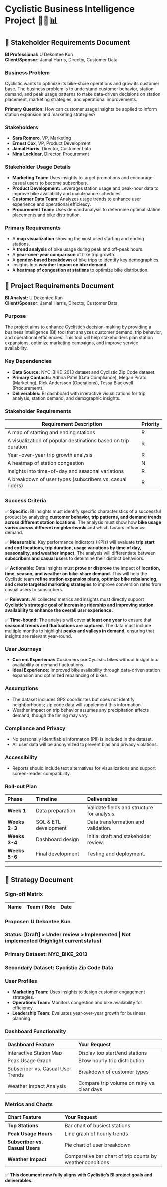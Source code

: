 # **Cyclistic Business Intelligence Project 🚴‍♂️📊**

## **📌 Stakeholder Requirements Document**

**BI Professional:** U Dekontee Kun  
**Client/Sponsor:** Jamal Harris, Director, Customer Data

### **Business Problem**

Cyclistic wants to optimize its bike-share operations and grow its customer base. The business problem is to understand customer behavior, station demand, and peak usage patterns to make data-driven decisions on station placement, marketing strategies, and operational improvements.

**Primary Question:** How can customer usage insights be applied to inform station expansion and marketing strategies?

### **Stakeholders**

* **Sara Romero**, VP, Marketing  
* **Ernest Cox**, VP, Product Development  
* **Jamal Harris**, Director, Customer Data  
* **Nina Locklear**, Director, Procurement

### **Stakeholder Usage Details**

* **Marketing Team:** Uses insights to target promotions and encourage casual users to become subscribers.  
* **Product Development:** Leverages station usage and peak-hour data to improve bike availability and maintenance schedules.  
* **Customer Data Team:** Analyzes usage trends to enhance user experience and operational efficiency.  
* **Procurement Team:** Uses demand analysis to determine optimal station placements and bike distribution.

### **Primary Requirements**

* A **map visualization** showing the most used starting and ending stations.  
* A **trend analysis** of bike usage during peak and off-peak hours.  
* A **year-over-year comparison** of bike trip growth.  
* A **gender-based breakdown** of bike trips to identify key demographics.  
* Insights into **weather impact on bike demand**.  
* A **heatmap of congestion at stations** to optimize bike distribution.


## **📌 Project Requirements Document**

**BI Analyst:** U Dekontee Kun  
**Client/Sponsor:** Jamal Harris, Director, Customer Data

### **Purpose**

The project aims to enhance Cyclistic’s decision-making by providing a business intelligence (BI) tool that analyzes customer demand, trip behavior, and operational efficiencies. This tool will help stakeholders plan station expansions, optimize marketing campaigns, and improve service availability.

### **Key Dependencies**

* **Data Source:** NYC\_BIKE\_2013 dataset and Cyclistic Zip Code dataset.  
* **Primary Contacts:** Adhira Patel (Data Compliance), Megan Pirato (Marketing), Rick Andersson (Operations), Tessa Blackwell (Procurement).  
* **Deliverables:** BI dashboard with interactive visualizations for trip analysis, station demand, and demographic insights.

### **Stakeholder Requirements**

| Requirement Description | Priority |
| ----- | ----- |
| A map of starting and ending stations | R |
| A visualization of popular destinations based on trip duration | R |
| Year-over-year trip growth analysis | R |
| A heatmap of station congestion | N |
| Insights into time-of-day and seasonal variations | R |
| A breakdown of user types (subscribers vs. casual riders) | R |

### **Success Criteria**

✅ **Specific:** BI insights must identify specific characteristics of a successful product by analyzing **customer behavior, trip patterns, and demand trends across different station locations**. The analysis must show how **bike usage varies across different neighborhoods** and which factors influence demand.

✅ **Measurable:** Key performance indicators (KPIs) will evaluate **trip start and end locations, trip duration, usage variations by time of day, seasonality, and weather impact.** The analysis will differentiate between **subscribers and casual users** to determine their distinct behaviors.

✅ **Actionable:** Data insights must **prove or disprove** the impact of **location, time, season, and weather on bike-share demand.** This will help the Cyclistic team **refine station expansion plans, optimize bike rebalancing, and create targeted marketing strategies** to improve conversion rates from casual users to subscribers.

✅ **Relevant:** All collected metrics and insights must directly support **Cyclistic’s strategic goal of increasing ridership and improving station availability to enhance the overall user experience.**

✅ **Time-bound:** The analysis will cover **at least one year** to ensure that **seasonal trends and fluctuations are captured.** The data must include multiple months to highlight **peaks and valleys in demand**, ensuring that insights are relevant year-round.

### **User Journeys**

* **Current Experience:** Customers use Cyclistic bikes without insight into availability or demand fluctuations.  
* **Ideal Experience:** Improved bike availability through data-driven station expansion and optimized rebalancing of bikes.

### **Assumptions**

* The dataset includes GPS coordinates but does not identify neighborhoods; zip code data will supplement this information.  
* Weather impact on trip behavior assumes any precipitation affects demand, though the timing may vary.

### **Compliance and Privacy**

* No personally identifiable information (PII) is included in the dataset.  
* All user data will be anonymized to prevent bias and privacy violations.

### **Accessibility**

* Reports should include text alternatives for visualizations and support screen-reader compatibility.

### **Roll-out Plan**

| Phase | Timeline | Deliverables |
| :---- | :---- | :---- |
| **Week 1** | Data preparation | Validate fields and structure for analysis. |
| **Weeks 2-3** | SQL & ETL development | Data transformation and validation. |
| **Weeks 3-4** | Dashboard design | Initial draft and stakeholder review. |
| **Weeks 5-6** | Final development | Testing and deployment. |

---

## **📌 Strategy Document**

### **Sign-off Matrix**

| Name | Team / Role | Date |
| :---- | :---- | :---- |

### **Proposer: U Dekontee Kun**

### **Status: \[Draft\] \> Under review \> Implemented | Not implemented (Highlight current status)**

### **Primary Dataset: NYC\_BIKE\_2013**

### **Secondary Dataset: Cyclistic Zip Code Data**

### **User Profiles**

* **Marketing Team:** Uses insights to design customer engagement strategies.  
* **Operations Team:** Monitors congestion and bike availability for efficiency.  
* **Leadership Team:** Evaluates year-over-year growth for business planning.

### **Dashboard Functionality**

| Dashboard Feature | Your Request |
| :---- | :---- |
| Interactive Station Map | Display top start/end stations |
| Peak Usage Graph | Show hourly trip distribution |
| Subscriber vs. Casual User Trends | Breakdown of customer types |
| Weather Impact Analysis | Compare trip volume on rainy vs. clear days |

### **Metrics and Charts**

| Chart Feature | Your Request |
| :---- | :---- |
| **Top Stations** | Bar chart of busiest stations |
| **Peak Usage Hours** | Line graph of hourly trends |
| **Subscriber vs. Casual Users** | Pie chart of user breakdown |
| **Weather Impact** | Comparative bar chart of trip counts by weather conditions |

✅ **This document now fully aligns with Cyclistic’s BI project goals and deliverables.**


